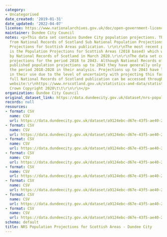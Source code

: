```yaml
---
category:
- Uncategorised
date_created: '2019-01-31'
date_updated: '2022-04-07'
license: https://www.nationalarchives.gov.uk/doc/open-government-licence/version/3/
maintainer: Dundee City Council
notes: <p>This data set contains Dundee City population projections. The data is sourced
  from National Records of Scotland Sub National Population Projections - Population
  Projections for Scottish Areas publication. \r\n\r\nThe most recent publication
  is the Population Projections for Scottish Areas (2018 based) which was published
  by National Records of Scotland in March 2020.\r\n\r\nThe data set contains population
  projections for the period 2018 to 2043. Although National Records of Scotland have
  published population projections up to 2043 they have generally only commented on
  the period 2018-2028 in their analysis. Projections up to 2043 have limitations
  in their use due to the level of uncertainty with projecting this far ahead. \r\n\r\nThe
  full National Records of Scotland publication can be accessed through the following
  website:\r\nhttps://www.nrscotland.gov.uk/statistics-and-data/statistics/statistics-by-theme/population/population-projections/sub-national-population-projections/2018-based\r\n\xa9
  Crown Copyright 2020\t\t\r\n\r\n</p>
organization: Dundee City Council
original_dataset_link: https://data.dundeecity.gov.uk/dataset/nrs-population-projections-dundee-city
records: null
resources:
- format: CSV
  name: CSV
  url: https://data.dundeecity.gov.uk/dataset/a9124ebc-d67e-43f5-ae40-22a421d449d5/resource/c9248dbf-3fe9-4b40-897d-3329bc491e64/download/dundee_projected_population.csv
- format: CSV
  name: CSV
  url: https://data.dundeecity.gov.uk/dataset/a9124ebc-d67e-43f5-ae40-22a421d449d5/resource/bbaf15d7-ef0e-43b1-8ba4-cfe4d969730b/download/dundee_projections_persons_singleyrage.csv
- format: CSV
  name: CSV
  url: https://data.dundeecity.gov.uk/dataset/a9124ebc-d67e-43f5-ae40-22a421d449d5/resource/6b66b565-70fc-472f-93dc-d18f80df2053/download/dundee_projections_males_singleyrage.csv
- format: CSV
  name: CSV
  url: https://data.dundeecity.gov.uk/dataset/a9124ebc-d67e-43f5-ae40-22a421d449d5/resource/64c958d3-e5f0-43ef-843f-f26e0ada323c/download/dundee_projections_females_singleyrage.csv
- format: CSV
  name: CSV
  url: https://data.dundeecity.gov.uk/dataset/a9124ebc-d67e-43f5-ae40-22a421d449d5/resource/abdd7955-eeb7-418f-a118-b24763694547/download/dundee_persons.csv
- format: CSV
  name: CSV
  url: https://data.dundeecity.gov.uk/dataset/a9124ebc-d67e-43f5-ae40-22a421d449d5/resource/d55a21b7-7863-4454-ad69-f2b3e0cf423f/download/dundee_females_single_yr_age.csv
- format: CSV
  name: CSV
  url: https://data.dundeecity.gov.uk/dataset/a9124ebc-d67e-43f5-ae40-22a421d449d5/resource/51468b41-7ed4-4a75-8935-ae4215aad335/download/dundee_males_single_yr_age.csv
- format: CSV
  name: CSV
  url: https://data.dundeecity.gov.uk/dataset/a9124ebc-d67e-43f5-ae40-22a421d449d5/resource/584ac7e3-c710-4a4c-95b9-901797039f05/download/dundee_persons_single_yr_age.csv
schema: default
title: NRS Population Projections for Scottish Areas - Dundee City
---
```

